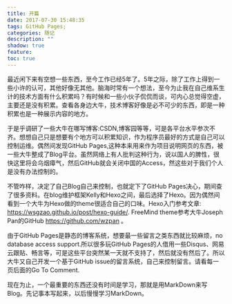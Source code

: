 ```yaml
---
title: 开篇
date: 2017-07-30 15:48:35
tags: GitHub Pages;
categories: 随记
description: ""
shadow: true
feature:
toc: true
---
```

最近闲下来有空想一些东西，至今工作已经5年了。5年之际，除了工作上得到一些小许的认可，其他好像无其他。脑海时常有一个想法，至今为止我在自己维系生计的技术方面有什么积累吗？有时候和一些小伙子侃侃而谈，可内心总觉得空虚，主要还是没有积累。查看各身边大牛，技术博客好像是必不可少的东西，即是一种积累也是一种展示内容的地方。

于是乎调研了一些大牛在哪写博客:CSDN,博客园等等，可是各平台水平参次不齐。想想自己只是想要有个地方可以积累知识，作为程序员最好的方式是自己可以控制运维。偶然间发现GitHub Pages,这种本来用来作为项目说明网页的东西，被一些大牛整成了Blog平台。虽然网络上有人批判这种行为，说以国人的脾性，很快这里将会乌烟瘴气，然后GitHub就会关闭中国的Access，然这些对于我们个人是没有办法控制的。
<!-- more -->

不管咋样，决定了自己Blog自己来控制，也就定下了GitHub Pages决心，期间查了很多资料。在blog维护框架Kelly和Hexo之间，最后选择了Hexo。因为偶然间看到一个大牛为Hexo做的theme很适合自己的口味。Hexo入门参考文章: https://wsgzao.github.io/post/hexo-guide/. FreeMind theme参考大牛Joseph Pan的GitHub https://github.com/wzpan 。

由于GitHub Pages是静态的博客系统，想要最一些留言之类东西就比较麻烦，no database access support.所以很多玩GitHub  Pages的人借用一些Disqus、网易云跟贴、畅言等，可是这些平台突然某一天就不支持了，然后就没有然后了。所以大牛又自己开发一个基于GitHub issue的留言系统，自己来控制留言。请看每一页后面的Go To Comment.

现在为止，一个最重要的东西还没有时间是学习，那就是用MarkDown来写Blog。先记事本写起来，以后慢慢学习MarkDown。
